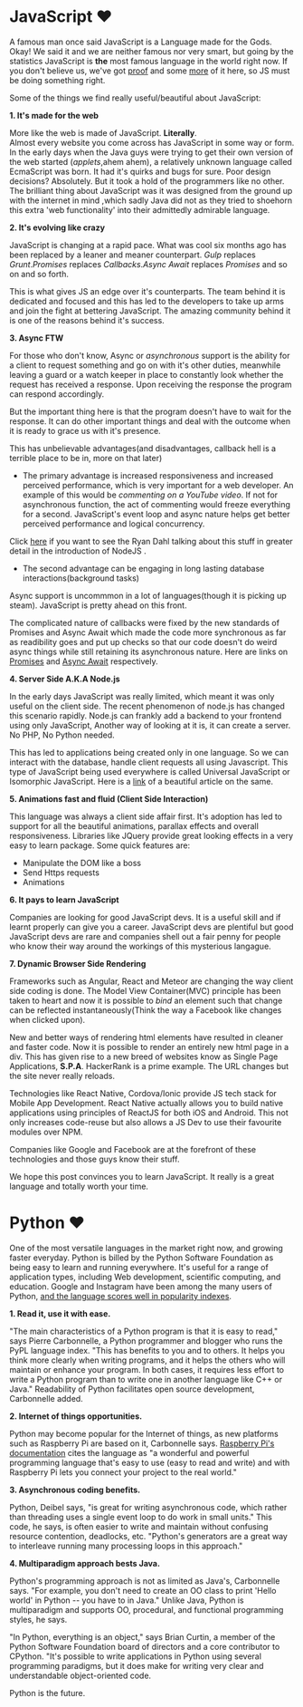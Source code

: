# JavaScript &#10084;
A famous man once said JavaScript is a Language made for the Gods.  
Okay! We said  it and we are neither famous nor very smart, but going by the statistics JavaScript is **the** most famous language in the world right now. If you don't believe us, we've got [proof](http://www.eweek.com/developer/javascript-most-popular-language-stack-overflow-report.html) and some [more](http://www.modulecounts.com/) of it here, so JS must be doing something right.

Some of the things we find really useful/beautiful about JavaScript:

**1. It's made for the web**

More like the web is made of JavaScript. **Literally**.  
Almost every website you come across has JavaScript in some way or form. In the early days when the Java guys were trying to get their own version of the web started (*applets*,ahem ahem), a relatively unknown language called EcmaScript was born. It had it's quirks and bugs for sure. Poor design decisions? Absolutely. But it took a hold of the programmers like no other.  
The brilliant thing about JavaScript was it was designed from the ground up with the internet in mind ,which sadly Java did not as they tried to shoehorn this extra 'web functionality' into their admittedly admirable language.

**2. It's evolving like crazy**

JavaScript is changing at a rapid pace. What was cool six months ago has been replaced by a leaner and meaner counterpart. *Gulp* replaces *Grunt*.*Promises* replaces *Callbacks*.*Async Await* replaces *Promises* and so on and so forth.

This is what gives JS an edge over it's counterparts. The team behind it is dedicated and focused and this has led to the developers to take up arms and join the fight at bettering JavaScript. The amazing community behind it is one of the reasons behind it's success.

**3. Async FTW**

For those who don't know, Async or *asynchronous* support is the ability for a client to request something and go on with it's other duties, meanwhile leaving a guard or a watch keeper in place to constantly look whether the request has received a response. Upon receiving the response the program can respond accordingly.

But the important thing here is that the program doesn't have to wait for the response. It can do other important things and deal with the outcome when it is ready to grace us with it's presence.

This has unbelievable advantages(and disadvantages, callback hell is a terrible place to be in, more on that later)

* The primary advantage is increased responsiveness and  increased perceived performance, which is very important for a web developer. An example of this would be *commenting on a YouTube video*. If not for asynchronous function, the act of commenting would freeze everything for a second. JavaScript's event loop and async nature helps get better perceived performance and logical concurrency.

Click [here](https://www.youtube.com/watch?v=ztspvPYybIY) if you want to see the Ryan Dahl talking about this stuff in greater detail in the introduction of NodeJS .

* The second advantage can be engaging in long lasting database interactions(background tasks)

Async support is uncommmon in a lot of languages(though it is picking up steam). JavaScript is pretty ahead on this front.

The complicated nature of callbacks were fixed by the new standards of Promises and Async Await which made the code more synchronous as far as readibility goes and put up checks so that our code doesn't do weird async things while still retaining its asynchronous nature. Here are links on [Promises](https://www.toptal.com/javascript/javascript-promises) and [Async Await](https://www.twilio.com/blog/2015/10/asyncawait-the-hero-javascript-deserved.html) respectively.

**4. Server Side A.K.A Node.js**

In the early days JavaScript was really limited, which meant it was only useful on the client side. The recent phenomenon of node.js has changed this scenario rapidly. Node.js can frankly add a backend to your frontend using only JavaScript, Another way of looking at it is, it can create a server.
No PHP, No Python needed.

This has led to applications being created only in one language. So we can interact with the database, handle client requests all using Javascript.
This type of JavaScript being used everywhere is called Universal JavaScript or Isomorphic JavaScript. Here is a [link](https://medium.com/@mjackson/universal-javascript-4761051b7ae9#.jyg0exgy5) of a beautiful article on the same.

**5. Animations fast and fluid (Client Side Interaction)**

This language was always a client side affair first. It's adoption has led to support for all the beautiful animations, parallax effects and overall responsiveness.
Libraries like JQuery provide great looking effects in a very easy to learn package.
Some quick features are:

* Manipulate the DOM like a boss
* Send Https requests
* Animations


**6. It pays to learn JavaScript**

Companies are looking for good JavaScript devs. It is a useful skill and if learnt properly can give you a career. JavaScript devs are plentiful but good JavaScript devs are rare and companies shell out a fair penny for people who know their way around the workings of this mysterious langague.

**7. Dynamic Browser Side Rendering**

Frameworks such as Angular, React and Meteor are changing the way client side coding is done. The Model View Container(MVC) principle has been taken to heart and now it is possible to *bind* an element such that change can be reflected instantaneously(Think the way a Facebook like changes when clicked upon).

New and better ways of rendering html elements have resulted in cleaner and faster code. Now it is possible to render an entirely new html page in a div.
This has given rise to a new breed of websites know as Single Page Applications, **S.P.A**. HackerRank is a prime example. The URL changes but the site never really reloads.

Technologies like React Native, Cordova/Ionic provide JS tech stack for Mobile App Development. React Native actually allows you to build native applications using principles of ReactJS for both iOS and Android. This not only increases code-reuse but also allows a JS Dev to use their favourite modules over NPM.

 Companies like Google and Facebook are at the forefront of these technologies and those guys know their stuff.

 We hope this post convinces you to learn JavaScript. It really is a great language and totally worth your time.
 
# Python &#10084;
 
 One of the most versatile languages in the market right now, and growing faster everyday. Python is billed by the Python Software Foundation as being easy to learn and running everywhere. It's useful for a range of application types, including Web development, scientific computing, and education. Google and Instagram have been among the many users of Python, [and the language scores well in popularity indexes](http://www.codingdojo.com/blog/9-most-in-demand-programming-languages-of-2016/).
 
**1. Read it, use it with ease.**

 "The main characteristics of a Python program is that it is easy to read," says Pierre Carbonnelle, a Python programmer and blogger who runs the PyPL language index. "This has benefits to you and to others. It helps you think more clearly when writing programs, and it helps the others who will maintain or enhance your program. In both cases, it requires less effort to write a Python program than to write one in another language like C++ or Java." Readability of Python facilitates open source development, Carbonnelle added.
 
**2. Internet of things opportunities.**
 
 Python may become popular for the Internet of things, as new platforms such as Raspberry Pi are based on it, Carbonnelle says. [Raspberry Pi's documentation](https://www.raspberrypi.org/documentation/usage/python/) cites the language as "a wonderful and powerful programming language that's easy to use (easy to read and write) and with Raspberry Pi lets you connect your project to the real world."

**3. Asynchronous coding benefits.**

Python, Deibel says, "is great for writing asynchronous code, which rather than threading uses a single event loop to do work in small units." This code, he says, is often easier to write and maintain without confusing resource contention, deadlocks, etc. "Python's generators are a great way to interleave running many processing loops in this approach." 

**4. Multiparadigm approach bests Java.**

Python's programming approach is not as limited as Java's, Carbonnelle says. "For example, you don't need to create an OO class to print 'Hello world' in Python -- you have to in Java." Unlike Java, Python is multiparadigm and supports OO, procedural, and functional programming styles, he says.

"In Python, everything is an object," says Brian Curtin, a member of the Python Software Foundation board of directors and a core contributor to CPython. "It's possible to write applications in Python using several programming paradigms, but it does make for writing very clear and understandable object-oriented code.

Python is the future.
